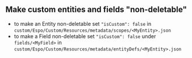 ## Make custom entities and fields "non-deletable"

- to make an Entity non-deletable set `"isCustom": false` in 
`custom/Espo/Custom/Resources/metadata/scopes/<MyEntity>.json`
- to make a Field non-deletable set `"isCustom": false` under `fields/<MyField>` in
`custom/Espo/Custom/Resources/metadata/entityDefs/<MyEntity>.json`
